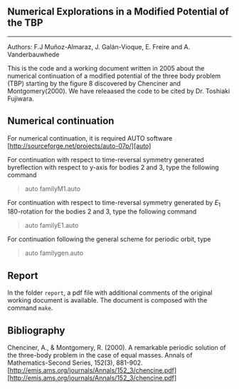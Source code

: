 Numerical Explorations in a Modified Potential of the TBP
---------------------------------------------
---------------------------------------------

Authors: F.J Muñoz-Almaraz, J. Galán-Vioque, E. Freire and  A. Vanderbauwhede 

This is the code and a working document  written in 2005 about the numerical continuation  of a modified potential of the three body problem (TBP) starting by the figure 8 discovered by Chenciner and Montgomery(2000). We have releaased the code to be cited by Dr. Toshiaki Fujiwara.

## Numerical continuation 
For numerical continuation, it is required AUTO software
[http://sourceforge.net/projects/auto-07p/][auto]

[auto]: http://sourceforge.net/projects/auto-07p/

For continuation with respect to  time-reversal symmetry generated byreflection with respect to y-axis for bodies 2 and 3, type the following command

> auto familyM1.auto


For continuation with respect to time-reversal symmetry generated by $E_1$ 180-rotation for the bodies 2 and 3, type the following command

> auto familyE1.auto

For continuation following the general scheme for periodic orbit, type

> auto familygen.auto

## Report

In the folder `report`, a pdf file with additional comments of the original working document is available. The document is composed with the command `make`. 


## Bibliography

Chenciner, A., & Montgomery, R. (2000). A remarkable periodic solution of the three-body problem in the case of equal masses. Annals of Mathematics-Second Series, 152(3), 881-902.[http://emis.ams.org/journals/Annals/152_3/chencine.pdf][http://emis.ams.org/journals/Annals/152_3/chencine.pdf]
